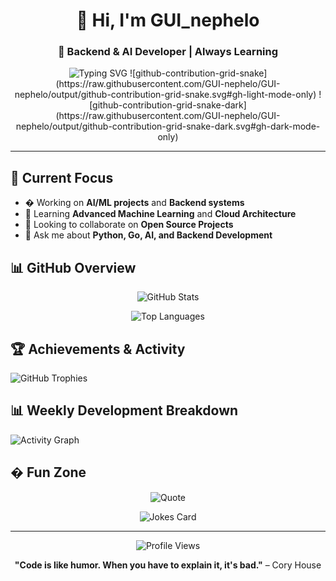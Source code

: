 <div align="center">
  
# 👋 Hi, I'm GUI_nephelo

### 🚀 Backend & AI Developer | Always Learning

<img src="https://readme-typing-svg.herokuapp.com?font=Fira+Code&pause=1000&color=36BCF7&center=true&vCenter=true&width=435&lines=Backend+Developer;AI+Enthusiast;Full+Stack+Engineer;Always+Learning+New+Things" alt="Typing SVG" />
![github-contribution-grid-snake](https://raw.githubusercontent.com/GUI-nephelo/GUI-nephelo/output/github-contribution-grid-snake.svg#gh-light-mode-only)
![github-contribution-grid-snake-dark](https://raw.githubusercontent.com/GUI-nephelo/GUI-nephelo/output/github-contribution-grid-snake-dark.svg#gh-dark-mode-only)
</div>

---

## 🎯 Current Focus

- � Working on **AI/ML projects** and **Backend systems**
- 🌱 Learning **Advanced Machine Learning** and **Cloud Architecture**
- 👯 Looking to collaborate on **Open Source Projects**
- 💬 Ask me about **Python, Go, AI, and Backend Development**

## 📊 GitHub Overview

<div align="center">
  
![GitHub Stats](https://github-readme-stats.vercel.app/api?username=GUI-nephelo&show_icons=true&theme=radical&hide_border=true&count_private=true)

![Top Languages](https://github-readme-stats.vercel.app/api/top-langs/?username=GUI-nephelo&layout=compact&theme=radical&hide_border=true&langs_count=8)

</div>

## 🏆 Achievements & Activity
![GitHub Trophies](https://github-profile-trophy.vercel.app/?username=GUI-nephelo&theme=radical&no-frame=true&no-bg=false&margin-w=4)


## 📊 Weekly Development Breakdown
![Activity Graph](https://github-readme-activity-graph.vercel.app/graph?username=GUI-nephelo&theme=react-dark&hide_border=true)
<!--START_SECTION:waka-->
<!--END_SECTION:waka-->

## � Fun Zone

<div align="center">

![Quote](https://quotes-github-readme.vercel.app/api?type=horizontal&theme=radical)

![Jokes Card](https://readme-jokes.vercel.app/api?theme=radical)

</div>

---

<div align="center">

![Profile Views](https://komarev.com/ghpvc/?username=GUI-nephelo&color=brightgreen&style=flat-square)

**"Code is like humor. When you have to explain it, it's bad."** – Cory House 

</div>

